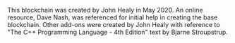 This blockchain was created by John Healy in May 2020. An online resource, Dave Nash, was referenced for initial help in creating the
base blockchain.
Other add-ons were created by John Healy with reference to "The C++ Programming Language - 4th Edition" text by Bjarne Stroupstrup.

